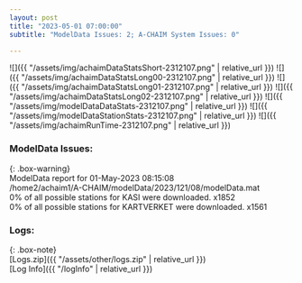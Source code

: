 ```yaml
---
layout: post
title: "2023-05-01 07:00:00"
subtitle: "ModelData Issues: 2; A-CHAIM System Issues: 0"

---
```


![]({{ "/assets/img/achaimDataStatsShort-2312107.png" | relative_url }})
![]({{ "/assets/img/achaimDataStatsLong00-2312107.png" | relative_url }})
![]({{ "/assets/img/achaimDataStatsLong01-2312107.png" | relative_url }})
![]({{ "/assets/img/achaimDataStatsLong02-2312107.png" | relative_url }})
![]({{ "/assets/img/modelDataDataStats-2312107.png" | relative_url }})
![]({{ "/assets/img/modelDataStationStats-2312107.png" | relative_url }})
![]({{ "/assets/img/achaimRunTime-2312107.png" | relative_url }})


### ModelData Issues:  
  
{: .box-warning}  
 ModelData report for 01-May-2023 08:15:08   
 /home2/achaim1/A-CHAIM/modelData/2023/121/08/modelData.mat   
 0% of all possible stations for KASI were downloaded. x1852   
 0% of all possible stations for KARTVERKET were downloaded. x1561   
  


### Logs:  
  
{: .box-note}  
[Logs.zip]({{ "/assets/other/logs.zip" | relative_url }})  
[Log Info]({{ "/logInfo" | relative_url }})  
